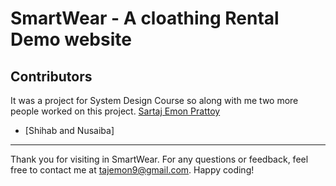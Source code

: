 # SmartWear - A cloathing Rental Demo website






## Contributors
It was a project for System Design Course so along with me two more people worked on this project.
[Sartaj Emon Prattoy](https://github.com/contributor2)
- [Shihab and Nusaiba]





---

Thank you for visiting in SmartWear. For any questions or feedback, feel free to contact me at tajemon9@gmail.com. Happy coding!


